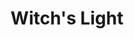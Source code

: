 ---
layout: gamepage
lang: "en"
title: "Witch's Light"
description: "Short project description."
cover_image: "/assets/WitchsLight/witchslight_cover.png"
background_image: "/assets/WitchsLight/witchslight_background.jpg"
background_color: "#615aed"

gallery:
  - "/assets/WitchsLight/1.jpg"

lang_links:
  it: "/it/projects/witchslight.html"
  en: "/en/projects/witchslight.html"
---